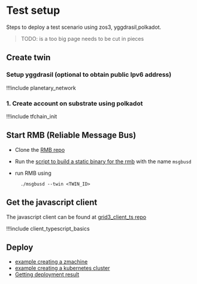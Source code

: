 
# Test setup

Steps to deploy a test scenario using zos3, yggdrasil,polkadot.

>TODO: is a too big page needs to be cut in pieces

## Create twin

### Setup yggdrasil (optional to obtain public Ipv6 address)

!!!include planetary_network

### 1. Create account on substrate using polkadot

!!!include tfchain_init


## Start RMB (Reliable Message Bus)

- Clone the [RMB repo](https://github.com/threefoldtech/rmb)

- Run the [script to build a static binary for the rmb](https://github.com/threefoldtech/rmb/blob/master/build/alpine-static.sh) with the name `msgbusd`

- run RMB using

        ./msgbusd --twin <TWIN_ID>

## Get the javascript client
The javascript client can be found at [grid3_client_ts repo](https://github.com/threefoldtech/grid3_client_ts)

!!!include client_typescript_basics

## Deploy
- [example creating a zmachine](client_typescript_vm_example) 
- [example creating a kubernetes cluster](client_typescript_kubernetes_example)
- [Getting deployment result](deployment_get)

